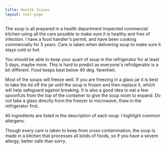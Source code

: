 ```yaml
---
title: Health Issues
layout: text-page
---
```

The soup is all prepared in a health department inspected commercial kitchen using all the care possible to make sure it is healthy and free of infection. I have a food handler's permit, and have been cooking commercially for 5 years. Care is taken when delivering soup to make sure it stays cold or hot.

You should be able to keep your quart of soup in the refrigerator for at least 5 days, maybe more. This is hard to predict as everyone's refridgerator is a bit different. Food keeps best below 40 deg. farenheit.

Most of the soups will freeze well. If you are freezing in a glass jar it is best to take the lid off the jar until the soup is frozen and then replace it, which will help safeguard against breaking. It is also a good idea to eat a few spoonfuls from the top of the container to give the soup room to expand. Do not take a glass directly from the freezer to microwave, thaw  in the refrigerator first. 

All ingredients are listed in the description of each soup. I highlight common allergens. 

Though every care is taken to keep from cross contamination, the soup is made in a kitchen that processes all kinds of foods, so if you have a severe allergy, better safe than sorry.